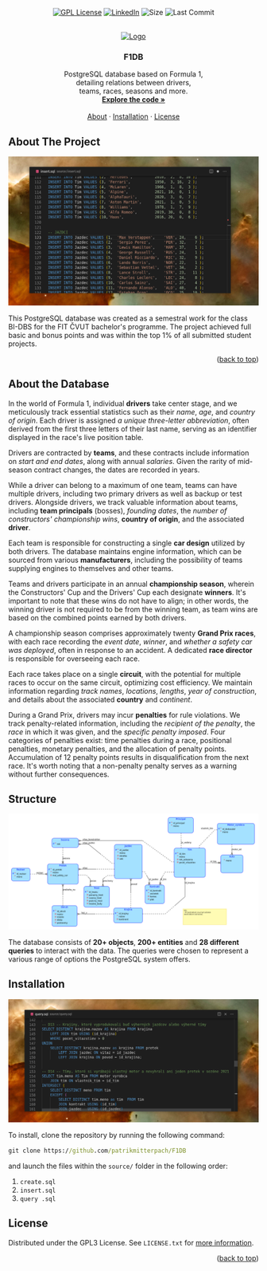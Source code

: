 <a name="readme-top"></a>

<div align="center">
  
  [![GPL License][license-shield]][license-url]
  [![LinkedIn][linkedin-shield]][linkedin-url]
  ![Size](https://img.shields.io/github/languages/code-size/patrikmitterpach/F1DB?color=green&style=for-the-badge)
  ![Last Commit](https://img.shields.io/github/last-commit/patrikmitterpach/F1DB?color=green&style=for-the-badge)

  </div>

<!-- PROJECT LOGO -->
<br />
<div align="center">
  <a href="https://github.com/patrikmitterpach/F1DB">
    <img src="https://em-content.zobj.net/source/microsoft-teams/363/racing-car_1f3ce-fe0f.png" alt="Logo" width="80" height="80">
  </a>

<h3 align="center">F1DB</h3>

  <p align="center">
    PostgreSQL database based on Formula 1,<br />detailing relations between drivers,<br> teams, races, seasons and more.
    <br />
    <a href="https://github.com/patrikmitterpach/F1DB/archive/refs/heads/main.zip"><strong>Explore the code »</strong></a>
    <br />
    <br />
    <a href="https://github.com/patrikmitterpach/F1DB#about-the-project">About</a>
    ·
    <a href="https://github.com/patrikmitterpach/F1DB#installation">Installation</a>
    ·
    <a href="https://github.com/patrikmitterpach/F1DB/blob/main/LICENSE.txt">License</a>
  </p>
</div>


<!-- ABOUT THE PROJECT -->
## About The Project

[![Insert Script Screenshot][product-screenshot]](https://github.com/patrikmitterpach/F1DB)

This PostgreSQL database was created as a semestral work for the class BI-DBS for the FIT ČVUT bachelor's programme. The project achieved full basic and bonus points and was within the top 1% of all submitted student projects.
<p align="right">(<a href="#readme-top">back to top</a>)</p>


## About the Database

In the world of Formula 1, individual **drivers** take center stage, and we meticulously track essential statistics such as their *name*, *age*, and *country of origin*. Each driver is assigned *a unique three-letter abbreviation*, often derived from the first three letters of their last name, serving as an identifier displayed in the race's live position table.

Drivers are contracted by **teams**, and these contracts include information on *start and end dates*, along with annual *salaries*. Given the rarity of mid-season contract changes, the dates are recorded in years.

While a driver can belong to a maximum of one team, teams can have multiple drivers, including two primary drivers as well as backup or test drivers. Alongside drivers, we track valuable information about teams, including **team principals** (bosses), *founding dates*, the *number of constructors' championship wins*, **country of origin**, and the associated **driver**.

Each team is responsible for constructing a single **car design** utilized by both drivers. The database maintains engine information, which can be sourced from various **manufacturers**, including the possibility of teams supplying engines to themselves and other teams.

Teams and drivers participate in an annual **championship season**, wherein the Constructors' Cup and the Drivers' Cup each designate **winners**. It's important to note that these wins do not have to align; in other words, the winning driver is not required to be from the winning team, as team wins are based on the combined points earned by both drivers.

A championship season comprises approximately twenty **Grand Prix races**, with each race recording the *event date*, *winner*, and *whether a safety car was deployed*, often in response to an accident. A dedicated **race director** is responsible for overseeing each race.

Each race takes place on a single **circuit**, with the potential for multiple races to occur on the same circuit, optimizing cost efficiency. We maintain information regarding *track names*, *locations*, *lengths*, *year of construction*, and details about the associated **country** and *continent*.

During a Grand Prix, drivers may incur **penalties** for rule violations. We track penalty-related information, including the *recipient of the penalty*, the *race* in which it was given, and the *specific penalty imposed*. Four categories of penalties exist: time penalties during a race, positional penalties, monetary penalties, and the allocation of penalty points. Accumulation of 12 penalty points results in disqualification from the next race. It's worth noting that a non-penalty penalty serves as a warning without further consequences.

## Structure
![Conceptual Model](/images/conceptual_scheme.png)

The database consists of **20+ objects**, **200+ entities** and **28 different queries** to interact with the data. The queries were chosen to represent a various range of options the PostgreSQL system offers.

## Installation

[![Query Script Screenshot][query-screenshot]](https://github.com/patrikmitterpach/F1DB)

To install, clone the repository by running the following command:

```cmd
git clone https://github.com/patrikmitterpach/F1DB
```

and launch the files within the `source/` folder in the following order:

1. `create.sql`
2. `insert.sql`
3. `query .sql`

<!-- LICENSE -->
## License

Distributed under the GPL3 License. See `LICENSE.txt` for [more information](https://github.com/patrikmitterpach/F1DB/blob/master/LICENSE.txt).

<p align="right">(<a href="#readme-top">back to top</a>)</p>



<!-- MARKDOWN LINKS & IMAGES -->
<!-- https://www.markdownguide.org/basic-syntax/#reference-style-links -->

[license-shield]: https://img.shields.io/badge/LICENSE-GPL3-green?style=for-the-badge
[license-url]: https://github.com/patrikmitterpach/F1DB/blob/master/LICENSE.txt
[linkedin-shield]: https://img.shields.io/badge/-LinkedIn-black.svg?style=for-the-badge&logo=linkedin&colorB=555
[linkedin-url]: https://linkedin.com/in/patrikmitterpach
[product-screenshot]: /images/screenshots/insert_script.png
[query-screenshot]: /images/screenshots/query_script.png

